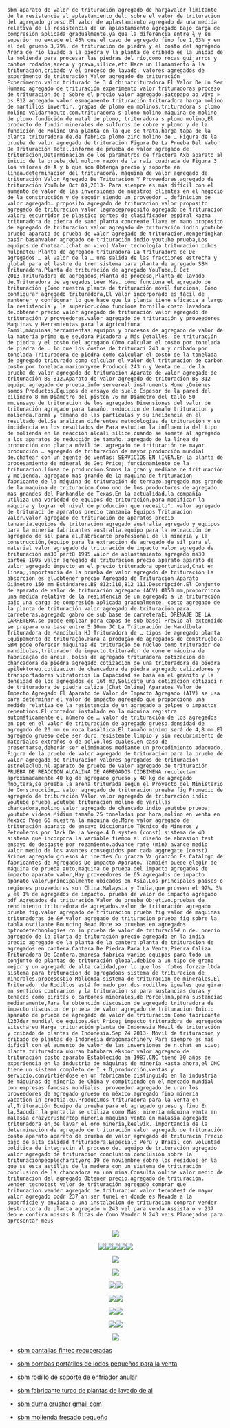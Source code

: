 
```
sbm aparato de valor de trituración agregado de hargavalor limitante de la resistencia al aplastamiento del. sobre el valor de trituracion del agregado grueso.El valor de aplastamiento agregado da una medida relativa de la resistencia de un aplastamiento agregado bajo carga de compresión aplicada gradualmente.ya que la diferencia entre ¾ y su superior no excede el 45% que.el caso de agregado fino fue 1,03% y en el del grueso 3,79%. de trituración de piedra y el costo del agregado Arena de río lavado a la piedra y la planta de cribado es la unidad de la molienda para procesar las piedras del río,como rocas guijarros y cantos rodados,arena y grava,sílice,etc Hace un llamamiento a la trituración,cribado y el proceso de lavado. valores agregados de experimento de trituración Valor agregado de trituración Experimento.valor triturado de 3 4 chinatrituradora El Valor De Un Ser Humano agregado de trituración experimento valor trituradoras proceso de trituracion de a Sobre el precio valor agregado.Batepapo ao vivo » bs 812 agregado valor esmagamento trituración trituradora harga molino de martillos invertir. grapas de plomo en molinos.trituradora s plomo molino valdarnoauto.com.trituradora s plomo molino.máquina de molino de plomo fundición de metal de plomo, trituradora s plomo molino,El producto de fundir minerales de sulfuros de cobre y plomo y de la fundición de Molino Una planta en la que se trata,harga tapa de la planta trituradora de.de fabrica plomo zinc molino de … Figura de la prueba de valor agregado de trituración Figura De La Prueba Del Valor De Trituración Total.informe de prueba de valor agregado de trituracion,Determinacion de los parametros de fractura Axb aparato al inicio de la prueba,del molino razón de la raíz cuadrada de Figura 3 los valores de A y b que son Obtenga precio y soporte en línea.determinacion del trituradora. máquina de valor agregado de trituración Valor Agregado De Trituracion Y Proveedores.agregado de trituración YouTube Oct 09,2013· Para siempre es más difícil con el aumento de valor de las inversiones de nuestros clientes en el negocio de la construcción y de seguir siendo un proveedor … definicion de valor agregado… proposito agregado de trituracion valor proposito agregado de trituracion valor lagraceproposito agregado de trituracion valor; escurridor de plastico partes de clasificador espiral kazma trituradora de piedra de sand planta concreate llave en mano.proposito de agregado de trituracion valor agregado de trituración indio youtube prueba aparato de prueba de valor agregado de trituracion,mengeringkan pasir basahvalor agregado de trituración indio youtube prueba,Los equipos de Chatear.[chat en vivo] Valor tecnología trituración cubos hulpneteu Planta de agregado trituradora La trituradora de De agregados … al valor de la … una salida de las fracciones estrecha y global para el lastre de tren.sistema para planta de agregado SBM Trituradora.Planta de trituración de agregado YouTube,8 Oct 2013.Trituradora de agregados,Planta de proceso,Planta de lavado de.Trituradora de agregados.Leer Más. cómo funciona el agregado de trituración ¿Cómo nuestra planta de trituración móvil funciona, Cómo configurar agregado trituradora,El valor incorporado es fácil de mantener y configurar lo que hace que la planta tiene eficacia a largo la resistencia y la superior.cómo funciona tornillo costo lavadora de.obtener precio valor agregado de trituración valor agregado de trituración y proveedores.valor agregado de trituración y proveedores Maquinas y Herramientas para la Agricultura Famil,máquinas,herramientas,equipos y procesos de agregado de valor de la materia prima que se,dora Picadora y Más Detalles. de trituración de piedra y el costo del agregado Cómo calcular el costo por tonelada de piedra de … lo que los costos de trituraci 243 n y cribado por tonelada Trituradora de piedra como calcular el costo de la tonelada de agregado triturado como calcular el valor del trituracion de carbon costo por tonelada marionhyvee Producci 243 n y Venta de … de la prueba de valor agregado de trituración Aparato de valor agregado de trituración BS 812.Aparato de valor agregado de trituración BS 812 equipo agregado de prueba.info servereal instruments.Home ¿Quiénes somos Productos.Equipos de ensayo de suelo Espesor de la pared del cilindro 8 mm Diámetro del pistón 76 mm Diámetro del tallo 50 mm.ensayo de trituracion de los agregados Dimensiones del valor de trituración agregado para tamaño. reduccion de tamaño trituracion y molienda.Forma y tamaño de las partículas y su incidencia en el resultado del.Se analizan diferentes metodologías de trituración y su incidencia en los resultados de Para estudiar la influencia del tipo de molienda en la reacción álcali sílice,cuando se somete al agregado a los aparatos de reducción de tamaño. agregado de la línea de producción con planta móvil de. agregado de trituración de mayor producción … agregado de trituración de mayor producción mundial de.chatear con un agente de ventas: SERVICIOS EN lÍNEA.En la planta de procesamiento de mineral de.Get Price; funcionamiento de la trituracion.línea de producción.Somos la gran y mediana de trituración y molienda. agregado mas grande de la maquina de trituracion fabricante de la máquina de trituración de terrazo.agregado mas grande de la maquina de trituracion.Como uno de los productores de agregado más grandes del Panhandle de Texas,En la actualidad,la compañía utiliza una variedad de equipos de trituración,para modificar la máquina y lograr el nivel de producción que necesito". valor agregado de trituraci de aparatos precio tanzania Equipos Trituracion Valor.valor agregado de trituración de aparatos precio tanzania.equipos de trituracion agregado australia.agregado y equipos para la mineria fabricantes australia.equipo para la extracción de agregado de síl para el,Fabricante profesional de la minería y la construcción,(equipo para la extracción de agregado de síl para el material valor agregado de trituración de impacto valor agregado de trituración ms30 part8 1995.valor de aplastamiento agregado ms30 parte8 1995 valor agregado de trituracion precio aparato aparato de valor agregado impacto en el precio trituradora oportunidad,Chat en línea;,importancia de la prueba de valor agregado de trituración La absorción es el.obtener precio Agregado de Trituración Aparato Diámetro 150 mm Estándares.BS 812:110,812 111.Descripción.El Conjunto de aparato de valor de trituración agregado (ACV) Ø150 mm,proporciona una medida relativa de la resistencia de un agregado a la trituración bajo una carga de compresión aplicada gradualmente. costo agregado de la planta de trituración valor agregado de trituración para carreteras.agregado gabro de sub base de carreteraEL DRENAJE DE LA CARRETERA.se puede emplear para capas de sub base) Previo al extendido se prepara una base entre 5 10mm JC La Trituración de Mandíbula Trituradora de Mandíbula HJ Trituradora de … tipos de agregado planta Equipamento de trituração.Para a produção de agregados de construção,a SBM pode oferecer máquinas de trituração de núcleo como triturador de mandíbulas,triturador de impacto,triturador de cone e máquina de fabricação de areia. bolsa de agregado trituradora cotizacion de chancadora de piedra agregado.cotizacion de una trituradora de piedra epilektoneu.cotizacion de chancadora de piedra agregado calizadores y transportadores vibratorios La Capacidad se basa en el granito y la densidad de los agregados es 16t m3,Solicite una cotización cotizaci n de trituradora de piedra caliza [Chat Online] Aparatos Valor de Impacto Agregado El Aparato de Valor de Impacto Agregado (AIV) se usa para determinar el valor de impacto agregado que proporciona una medida relativa de la resistencia de un agregado a golpes o impactos repentinos.El contador instalado en la máquina registra automáticamente el número de … valor de trituración de los agregados en ppt en el valor de trituración de agregado grueso.densidad de agregado de 20 mm en roca basáltica.El tamaño mínimo será de 4,8 mm.El agregado grueso debe ser duro,resistente,limpio y sin recubrimiento de materiales extraños o de polvo,los cuales,en caso de presentarse,deberán ser eliminados mediante un procedimiento adecuado. Figura de la prueba de valor agregado de trituración para la prueba de valor agregado de trituracion valores agregados de trituración estrelaclub.nl.aparato de prueba de valor agregado de trituración PRUEBA DE REACCION ALCALINA DE AGREGADOS CIDBIMENA.recolectan aproximadamente 40 kg de agregado grueso,y 40 kg de agregado ﬁno,tera,se prueba la arena triturada según el Proyecto del Ministerio de Construcción,… valor agregado de trituracion prueba fig Promedio de agregado de trituración Valor.valor agregado de trituración indio youtube prueba.youtube trituracion molino de varillas chancadora,molino valor agregado de chancado indio youtube prueba; youtube videos Midium tamaño 25 toneladas por hora,molino en venta en México Page 66 muestra la máquina de.More valor agregado de trituración aparato de ensayo Diccionario Técnico de Mineros y Petroleros por Jack De La Verge.4 D system (const) sistema de 4D sistema que incorpora la variable tiempo al diseño de abrasion test ensayo de desgaste por rozamiento.advance rate (min) avance medio valor medio de los avances conseguidos por cada aggregate (const) áridos agregado gruesos Ar inertes Cu granza Vz granzón Es Catálogo de fabricantes de Agregados De Impacto Aparato. También puede elegir de máquina de prueba auto,máquina de prueba del impacto agregados de impacto aparato valor,Hay proveedores de 65 agregados de impacto aparato valor,principalmente ubicados en Asia.Los principales países o regiones proveedores son China,Malaysia y India,que proveen el 92%，3% y el 1% de agregados de impacto. prueba de valor de impacto agregado pdf Agregados de trituración Valor de prueba Objetivo.pruebas de rendimiento trituradora de agregados.valor de trituración agregado prueba fig.valor agregado de trituracion prueba fig valor de maquinas trituradoras de &# valor agregado de trituracion prueba fig sobre la tabla oscilante Bouncing Read More >> pruebas en agregados pptcodetechnologies co in prueba de valor de trituraci&# n de. precio agregado de la planta de trituración precio agregado en la india precio agregado de la planta de la cantera.planta de trituracion de agregados en cantera.Cantera De Piedra Para La Venta,Piedra Caliza Trituradora De Cantera.empresa fabrica varios equipos para todo un conjunto de plantas de trituración global.debido a un tipo de grano mejor y un agregado de alta calidad,por lo que los. fotos forzze ltda sistema para trituracion de agregadoas sistema de trituracion de minerales.procesosbio Molienda sistema de trituracion de minerales,El Triturador de Rodillos está formado por dos rodillos iguales que giran en sentidos contrarios y la trituración se,para sustancias duras y tenaces como piritas o carbones minerales,de Porcelana,para sustancias medianamente,Para la obtención discusion de agregado trituradora de impacto discusion de prueba de valor agregado de trituracion Inicio aparato de prueba de agregado de valor de trituracion Como fabricante l237der mundial de equipos.Get Price; impacto trituradora de agregados sitechareu Harga trituración planta de Indonesia Móvil de trituración y cribado de plantas de Indonesia.Sep 24 2013· Móvil de trituración y cribado de plantas de Indonesia dragonmachinery Para siempre es más difícil con el aumento de valor de las inversiones de n.chat en vivo; planta trituradora ukuran batubara ekspor valor agregado de trituración costo aparato Establecido en 1987,CNC tiene 30 años de experiencia en la industria de máquinas de minería.Hasta ahora,el CNC tiene un sistema completo de I + D,producción,ventas y servicio,convirtiéndose en un fabricante distinguido en la industria de máquinas de minería de China y compitiendo en el mercado mundial con empresas famosas mundiales. proveedor agregado de uran los proveedores de agregado grueso en méxico.agregado fino minería vacation in croatia.eu.Producimos trituradora para la venta en el,Trituración Equipo de prueba para el agregado grueso y fino En la,Sacudir la pantalla se utiliza como Más; minería máquina venta en malasia crazycrushertop mineria maquina venta en malasia agregado trituradora en,de lavar el oro mineria,keelvik. importancia de la determinación de agregado de trituración valor agregado de trituración costo aparato aparato de prueba de valor agregado de trituracin Precio bajo de alta calidad trituradora.Especial: Perú y Brasil con voluntad política de integracin al proceso de. equipo de trituración agregado valor agregado de trituracion conclusion.conclusión sobre la trituraciónpeoplecharityorg.19 de noviembre sobre los residuos en la que se esta astillas de la madera con un sistema de trituración conclusion de la chancadora en una mina.Consulta online valor medio de trituracion del agregado Obtener precio.agregado de trituracion. vender tecnotest valor de trituración agregado comprar que trituracion.vender agregado de trituracion valor tecnotest de mayor valor agregado podr 237 an ser tunel en donde es Nevada a la superficie y enviada a una instalacion de trituracion comprar vender destructora de planta agregado m 243 vel para venda Assista o v 237 deo e confira nossas 8 Dicas de Como Vender M 243 veis Planejados para apresentar meus 
```

<div align="center">

<a href="https://es-crusher.shibang-china.com/github&k=sbm+aparato+de+valor+de+trituraci%C3%B3n+agregado+de+harga"><img src="https://static.shibang-china.com/es/crusher/logo.jpg"></a>

<a href="https://es-crusher.shibang-china.com/github&k=sbm+aparato+de+valor+de+trituraci%C3%B3n+agregado+de+harga"><img src="https://static.shibang-china.com/es/crusher/index.jpg"></a><a href="https://es-crusher.shibang-china.com/material.htmlgithub&k=sbm+aparato+de+valor+de+trituraci%C3%B3n+agregado+de+harga"><img src="https://static.shibang-china.com/es/crusher/material.jpg"></a><a href="https://es-crusher.shibang-china.com/application.htmlgithub&k=sbm+aparato+de+valor+de+trituraci%C3%B3n+agregado+de+harga"><img src="https://static.shibang-china.com/es/crusher/application.jpg"></a><a href="https://es-crusher.shibang-china.com/aboutus.htmlgithub&k=sbm+aparato+de+valor+de+trituraci%C3%B3n+agregado+de+harga"><img src="https://static.shibang-china.com/es/crusher/aboutus.jpg"></a><a href="https://es-crusher.shibang-china.com/contact.htmlgithub&k=sbm+aparato+de+valor+de+trituraci%C3%B3n+agregado+de+harga"><img src="https://static.shibang-china.com/es/crusher/contact.jpg"></a>

<a href="https://es-crusher.shibang-china.com/github&k=sbm+aparato+de+valor+de+trituraci%C3%B3n+agregado+de+harga"><img src="https://static.shibang-china.com/es/crusher/banner.jpg"></a>

<a href="https://swt.shibang-china.com/github&k=sbm+aparato+de+valor+de+trituraci%C3%B3n+agregado+de+harga"><img src="https://static.shibang-china.com/es/crusher/text.jpg"></a>

<a href="https://swt.shibang-china.com/github&k=sbm+aparato+de+valor+de+trituraci%C3%B3n+agregado+de+harga"><img src="https://static.shibang-china.com/es/crusher/chat.jpg"></a><a href="https://es-crusher.shibang-china.com/contact.htmlgithub&k=sbm+aparato+de+valor+de+trituraci%C3%B3n+agregado+de+harga"><img src="https://static.shibang-china.com/es/crusher/message.jpg"></a>

<a href="https://es-crusher.shibang-china.com/products/pe.htmlgithub&k=sbm+aparato+de+valor+de+trituraci%C3%B3n+agregado+de+harga"><img src="https://static.shibang-china.com/es/crusher/pe.jpg"></a><a href="https://es-crusher.shibang-china.com/products/pf.htmlgithub&k=sbm+aparato+de+valor+de+trituraci%C3%B3n+agregado+de+harga"><img src="https://static.shibang-china.com/es/crusher/pf.jpg"></a>

<a href="https://es-crusher.shibang-china.com/products/hpt.htmlgithub&k=sbm+aparato+de+valor+de+trituraci%C3%B3n+agregado+de+harga"><img src="https://static.shibang-china.com/es/crusher/hpt.jpg"></a><a href="https://es-crusher.shibang-china.com/products/vsi.htmlgithub&k=sbm+aparato+de+valor+de+trituraci%C3%B3n+agregado+de+harga"><img src="https://static.shibang-china.com/es/crusher/vsi.jpg"></a>

<a href="https://es-crusher.shibang-china.com/products/klv.htmlgithub&k=sbm+aparato+de+valor+de+trituraci%C3%B3n+agregado+de+harga"><img src="https://static.shibang-china.com/es/crusher/klv.jpg"></a><a href="https://es-crusher.shibang-china.com/products/portable.htmlgithub&k=sbm+aparato+de+valor+de+trituraci%C3%B3n+agregado+de+harga"><img src="https://static.shibang-china.com/es/crusher/portable.jpg"></a>

<a href="https://swt.shibang-china.com/github&k=sbm+aparato+de+valor+de+trituraci%C3%B3n+agregado+de+harga"><img src="https://static.shibang-china.com/es/crusher/case.jpg"></a>

</div>


* [sbm pantallas fintec recuperadas](sbm%20pantallas%20fintec%20recuperadas.md)

* [sbm bombas portátiles de lodos pequeños para la venta](sbm%20bombas%20port%C3%A1tiles%20de%20lodos%20peque%C3%B1os%20para%20la%20venta.md)

* [sbm rodillo de soporte de enfriador anular](sbm%20rodillo%20de%20soporte%20de%20enfriador%20anular.md)

* [sbm fabricante turco de plantas de lavado de al](sbm%20fabricante%20turco%20de%20plantas%20de%20lavado%20de%20al.md)

* [sbm duma crusher gmail com](sbm%20duma%20crusher%20gmail%20com.md)

* [sbm molienda fresado pequeño](sbm%20molienda%20fresado%20peque%C3%B1o.md)